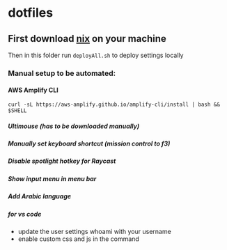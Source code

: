 # dotfiles

## First download [nix](https://nixos.org/download/) on your machine

Then in this folder run `deployAll.sh` to deploy settings locally

### Manual setup to be automated:

#### AWS Amplify CLI

`curl -sL https://aws-amplify.github.io/amplify-cli/install | bash && $SHELL`

##### Ultimouse (has to be downloaded manually)

##### Manually set keyboard shortcut (mission control to f3)

##### Disable spotlight hotkey for Raycast

##### Show input menu in menu bar

##### Add Arabic language

##### for vs code
- update the user settings whoami with your username
- enable custom css and js in the command

